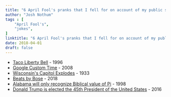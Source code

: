 ```yaml
---
title: "6 April Fool's pranks that I fell for on account of my public school education"
author: "Josh Nothum"
tags : [
    "April Fool's",
    "jokes",
]
linktitle: "6 April Fool's pranks that I fell for on account of my public school education"
date: 2018-04-01
draft: false
---
```


* [Taco Liberty Bell](https://en.wikipedia.org/wiki/Taco_Liberty_Bell) - 1996
* [Google Custom Time](https://www.gmail.com/mail/help/customtime/) - 2008
* [Wisconsin's Capitol Explodes](http://host.madison.com/archives/topics/pages_from_history/pages-from-history-april/article_f7d18fc0-b9c9-11e3-b993-001a4bcf887a.html) - 1933
* [Beats by Bose](http://www.avsforum.com/apple-buys-bose-announces-beats-bose-headphones-speakers/) - 2018
* [Alabama will only recognize Biblical value of Pi](http://www.nmsr.org/alabama.htm#original) - 1998
* [Donald Trump is elected the 45th President of the United States](https://twitter.com/realDonaldTrump/status/802972944532209664) - 2016